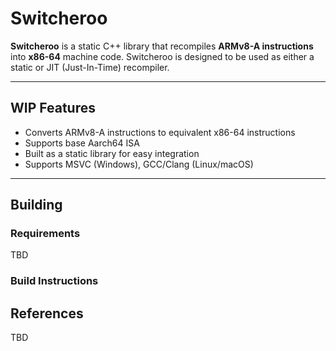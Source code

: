 # Switcheroo

**Switcheroo** is a static C++ library that recompiles **ARMv8-A instructions** into **x86-64** machine code.  Switcheroo is designed to be used as either a static or JIT (Just-In-Time) recompiler.

---

## WIP Features

- Converts ARMv8-A instructions to equivalent x86-64 instructions
- Supports base Aarch64 ISA
- Built as a static library for easy integration
- Supports MSVC (Windows), GCC/Clang (Linux/macOS)

---

## Building

### Requirements

TBD

### Build Instructions

## References

TBD
